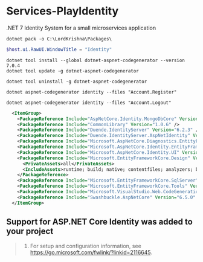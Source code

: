 # Services-PlayIdentity

.NET 7 Identity System for a small microservices application

```dotnetcli
dotnet pack -o C:\LordKrishna\Packages\
```

```powershell
$host.ui.RawUI.WindowTitle = "Identity"
```

```dotnetcli
dotnet tool install --global dotnet-aspnet-codegenerator --version 7.0.4
dotnet tool update -g dotnet-aspnet-codegenerator

dotnet tool uninstall -g dotnet-aspnet-codegenerator

dotnet aspnet-codegenerator identity --files "Account.Register"

dotnet aspnet-codegenerator identity --files "Account.Logout"
```

```xml
  <ItemGroup>
    <PackageReference Include="AspNetCore.Identity.MongoDbCore" Version="3.1.2" />
    <PackageReference Include="CommonLibrary" Version="1.0.6" />
    <PackageReference Include="Duende.IdentityServer" Version="6.2.3" />
    <PackageReference Include="Duende.IdentityServer.AspNetIdentity" Version="6.2.3" />
    <PackageReference Include="Microsoft.AspNetCore.Diagnostics.EntityFrameworkCore" Version="7.0.3" />
    <PackageReference Include="Microsoft.AspNetCore.Identity.EntityFrameworkCore" Version="7.0.3" />
    <PackageReference Include="Microsoft.AspNetCore.Identity.UI" Version="7.0.3" />
    <PackageReference Include="Microsoft.EntityFrameworkCore.Design" Version="7.0.3">
      <PrivateAssets>all</PrivateAssets>
      <IncludeAssets>runtime; build; native; contentfiles; analyzers; buildtransitive</IncludeAssets>
    </PackageReference>
    <PackageReference Include="Microsoft.EntityFrameworkCore.SqlServer" Version="7.0.3" />
    <PackageReference Include="Microsoft.EntityFrameworkCore.Tools" Version="7.0.3" />
    <PackageReference Include="Microsoft.VisualStudio.Web.CodeGeneration.Design" Version="7.0.4" />
    <PackageReference Include="Swashbuckle.AspNetCore" Version="6.5.0" />
  </ItemGroup>
```

## Support for ASP.NET Core Identity was added to your project

> 1. For setup and configuration information, see <https://go.microsoft.com/fwlink/?linkid=2116645>.
